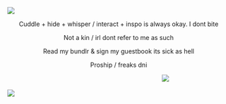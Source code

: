 ![](https://i.postimg.cc/NMvSPGQd/Untitled330-20240228232023.png)

<p align="center">Cuddle + hide + whisper / interact + inspo is always okay. I dont bite</p>

<p align="center">Not a kin / irl dont refer to me as such</p>

<p align="center">Read my bundlr & sign my guestbook its sick as hell </p>

<p align="center">Proship / freaks dni </p>

　　　　　　　　　　　　　　　　　　　　　　　　　![](https://64.media.tumblr.com/31019cec5fda099519c3e6829ff253d2/5fed3d4ee40f3b6a-fd/s1280x1920/931dde43aeaa5dc0c847e465c050c8fa259b9d74.gifv)

![](https://i.postimg.cc/cC2QXCSH/Untitled330-20240228232027.png)
